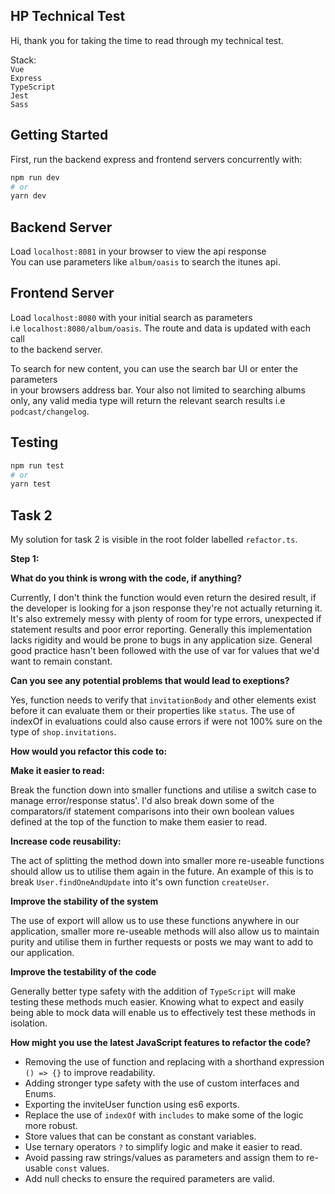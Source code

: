 ## HP Technical Test

Hi, thank you for taking the time to read through my technical test.<br>

Stack:<br>
`Vue`<br/>
`Express`<br/>
`TypeScript`<br/>
`Jest`<br/>
`Sass`<br/>

## Getting Started

First, run the backend express and frontend servers concurrently with:

```bash
npm run dev
# or
yarn dev
```

## Backend Server

Load `localhost:8081` in your browser to view the api response<br>
You can use parameters like `album/oasis` to search the itunes api.

## Frontend Server

Load `localhost:8080` with your initial search as parameters<br>
i.e `localhost:8080/album/oasis`. The route and data is updated with each call<br> to the backend server.<br>

To search for new content, you can use the search bar UI or enter the parameters<br>in your browsers address bar. Your also not limited to searching albums only, any valid media type will return the relevant search results i.e `podcast/changelog`.

## Testing

```bash
npm run test
# or
yarn test
```

## Task 2

My solution for task 2 is visible in the root folder labelled `refactor.ts`.

<b>Step 1:</b>

<b>What do you think is wrong with the code, if anything?</b>

Currently, I don't think the function would even return the desired result, if the developer is looking for a json response they're not actually returning it. It's also extremely messy with plenty of room for type errors, unexpected if statement results and poor error reporting. Generally this implementation lacks rigidity and would be prone to bugs in any application size. General good practice hasn't been followed with the use of var for values that we'd want to remain constant.

<b>Can you see any potential problems that would lead to exeptions?</b>

Yes, function needs to verify that `invitationBody` and other elements exist before it can evaluate them or their properties like `status`. The use of indexOf in evaluations could also cause errors if were not 100% sure on the type of `shop.invitations`.

<b>How would you refactor this code to:</b>

<b>Make it easier to read:</b>

Break the function down into smaller functions and utilise a switch case to manage error/response status'. I'd also break down some of the comparators/if statement comparisons into their own boolean values defined at the top of the function to make them easier to read.

<b>Increase code reusability:</b>

The act of splitting the method down into smaller more re-useable functions should allow us to utilise them again in the future. An example of this is to break `User.findOneAndUpdate` into it's own function `createUser`.

<b>Improve the stability of the system</b>

The use of export will allow us to use these functions anywhere in our application, smaller more re-useable methods will also allow us to maintain purity and utilise them in further requests or posts we may want to add to our application.

<b>Improve the testability of the code</b>

Generally better type safety with the addition of `TypeScript` will make testing these methods much easier. Knowing what to expect and easily being able to mock data will enable us to effectively test these methods in isolation.

<b>How might you use the latest JavaScript features to refactor the code?</b>

- Removing the use of function and replacing with a shorthand expression `() => {}` to improve readability.
- Adding stronger type safety with the use of custom interfaces and Enums.
- Exporting the inviteUser function using es6 exports.
- Replace the use of `indexOf` with `includes` to make some of the logic more robust.
- Store values that can be constant as constant variables.
- Use ternary operators `?` to simplify logic and make it easier to read.
- Avoid passing raw strings/values as parameters and assign them to re-usable `const` values.
- Add null checks to ensure the required parameters are valid.
